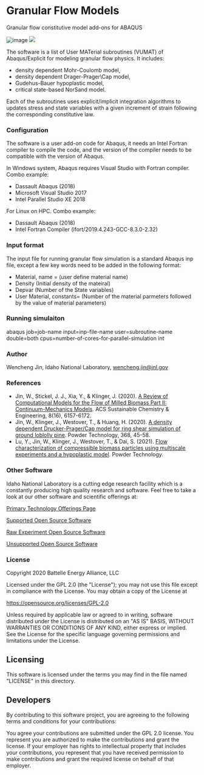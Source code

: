 # Granular Flow Models
Granular flow constitutive model add-ons for ABAQUS  

![image](https://github.com/idaholab/GranularFlowModels/tree/main/images/benchmark_moose_tough_continous_season_10.png)
<img src="https://github.com/idaholab/GranularFlowModels/tree/main/images/benchmark_moose_tough_continous_season_10.png">


The software is a list of User MATerial subroutines (VUMAT) of Abaqus/Explicit for modeling granular flow physics.  It includes:
- density dependent Mohr-Coulomb model,
- density dependent Drager-Prager\Cap model,
- Gudehus-Bauer hypoplastic model, 
- critical state-based NorSand model. 

Each of the subroutines uses explicit/implicit integration algorithms to updates stress and state variables with a given increment of strain following the corresponding constitutive law.

### Configuration
The software is a user add-on code for Abaqus, it needs an Intel Fortran compiler to compile the code, and the version of the compiler needs to be compatible with the version of Abaqus. 

In Windows system, Abaqus requires Visual Studio with Fortran compiler. Combo example:
- Dassault Abaqus (2018)
- Microsoft Visual Studio 2017
- Intel Parallel Studio XE 2018

For Linux on HPC. Combo example:
- Dassault Abaqus (2018)
- Intel Fortran Compiler (ifort/2019.4.243-GCC-8.3.0-2.32)

### Input format
The input file for running granular flow simulation is a standard Abaqus inp file, except a few key words need to be added in the  following format:
* Material, name = (user define material name)
* Density (Initial density of the mateiral)
* Depvar (Number of the State variables)
* User Material, constants= (Number of the material parmeters followed by the value of material parameters)

### Running simulaiton
abaqus job=job-name input=inp-file-name user=subroutine-name double=both cpus=number-of-cores-for-parallel-simulation  int

### Author
Wencheng Jin, Idaho National Laboratory, wencheng.jin@inl.gov

### References
 - Jin, W., Stickel, J. J., Xia, Y., & Klinger, J. (2020). [A Review of Computational Models for the Flow of Milled Biomass Part II: Continuum-Mechanics Models](https://doi.org/10.1021/acssuschemeng.0c00412). ACS Sustainable Chemistry & Engineering, 8(16), 6157-6172.
 - Jin, W., Klinger, J., Westover, T., & Huang, H. (2020). [A density dependent Drucker-Prager/Cap model for ring shear simulation of ground loblolly pine](https://doi.org/10.1016/j.powtec.2020.04.038). Powder Technology, 368, 45-58.
 - Lu, Y., Jin, W., Klinger, J., Westover, T., & Dai, S. (2021). [Flow characterization of compressible biomass particles using multiscale experiments and a hypoplastic model](https://doi.org/10.1016/j.powtec.2021.01.027). Powder Technology.

### Other Software
Idaho National Laboratory is a cutting edge research facility which is a constantly producing high quality research and software. Feel free to take a look at our other software and scientific offerings at:

[Primary Technology Offerings Page](https://www.inl.gov/inl-initiatives/technology-deployment)

[Supported Open Source Software](https://github.com/idaholab)

[Raw Experiment Open Source Software](https://github.com/IdahoLabResearch)

[Unsupported Open Source Software](https://github.com/IdahoLabCuttingBoard)

### License

Copyright 2020 Battelle Energy Alliance, LLC

Licensed under the GPL 2.0 (the "License");
you may not use this file except in compliance with the License.
You may obtain a copy of the License at

  https://opensource.org/licenses/GPL-2.0

Unless required by applicable law or agreed to in writing, software
distributed under the License is distributed on an "AS IS" BASIS,
WITHOUT WARRANTIES OR CONDITIONS OF ANY KIND, either express or implied.
See the License for the specific language governing permissions and
limitations under the License.



Licensing
-----
This software is licensed under the terms you may find in the file named "LICENSE" in this directory.


Developers
-----
By contributing to this software project, you are agreeing to the following terms and conditions for your contributions:

You agree your contributions are submitted under the GPL 2.0 license. You represent you are authorized to make the contributions and grant the license. If your employer has rights to intellectual property that includes your contributions, you represent that you have received permission to make contributions and grant the required license on behalf of that employer.
